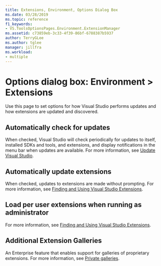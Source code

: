 ```yaml
---
title: Extensions, Environment, Options Dialog Box
ms.date: 03/28/2019
ms.topic: reference
f1_keywords:
- VS.ToolsOptionsPages.Environment.ExtensionManager
ms.assetid: c73859eb-3c33-4f39-86bf-6788387b5937
author: TerryGLee
ms.author: tglee
manager: jillfra
ms.workload:
- multiple
---
```

# Options dialog box: Environment \> Extensions

Use this page to set options for how Visual Studio performs updates and how extensions are updated and discovered.

## Automatically check for updates

When checked, Visual Studio will check periodically for updates to itself, installed SDKs and tools, and extensions, and display notifications in the menu bar when updates are available. For more information, see [Update Visual Studio](../../install/update-visual-studio.md).

## Automatically update extensions

When checked, updates to extensions are made without prompting. For more information, see [Finding and Using Visual Studio Extensions](../../ide/finding-and-using-visual-studio-extensions.md).

## Load per user extensions when running as administrator

For more information, see [Finding and Using Visual Studio Extensions](../../ide/finding-and-using-visual-studio-extensions.md).

## Additional Extension Galleries

An Enterprise feature that enables support for galleries of proprietary extensions. For more information, see [Private galleries](../../extensibility/private-galleries.md).
